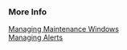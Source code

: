 ### More Info

[Managing Maintenance Windows](https://docs.wavefront.com/maintenance_windows_managing.html)  
[Managing Alerts](https://docs.wavefront.com/alerts_managing.html)
